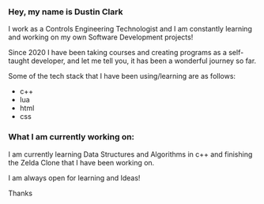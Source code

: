 ### Hey, my name is Dustin Clark
I work as a Controls Engineering Technologist and I am constantly learning and working 
on my own Software Development projects!

Since 2020 I have been taking courses and creating programs as a self-taught developer, and let me tell you, it has been a wonderful journey so far.

Some of the tech stack that I have been using/learning are as follows:
  * c++ 
  * lua
  * html
  * css
  
### What I am currently working on:
  I am currently learning Data Structures and Algorithms in c++ and finishing the Zelda Clone that I have been working on. 
  
I am always open for learning and Ideas!

Thanks

<!---
dwjclark11/dwjclark11 is a ✨ special ✨ repository because its `README.md` (this file) appears on your GitHub profile.
You can click the Preview link to take a look at your changes.
--->
